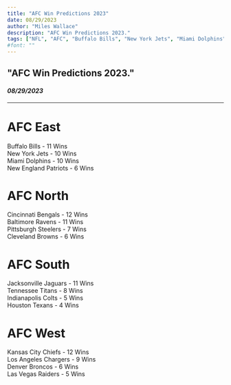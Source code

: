 ```yaml
---
title: "AFC Win Predictions 2023"
date: 08/29/2023
author: "Miles Wallace"
description: "AFC Win Predictions 2023."
tags: ["NFL", "AFC", "Buffalo Bills", "New York Jets", "Miami Dolphins", "New England Patriots", "Cincinnati Bengals", "Baltimore Ravens", "Pittsburgh Steelers", "Cleveland Browns", "Jacksonville Jaguars", "Tennessee Titans", "Houston Texans", "Indianapolis Colts", "Kansas City Chiefs", "Los Angeles Chargers", "Denver Broncos", "Las Vegas Raiders",  ]
#font: ""
---
```

## "AFC Win Predictions 2023."
#### _08/29/2023_ 
____
# AFC East  
Buffalo Bills - 11 Wins  
New York Jets - 10 Wins  
Miami Dolphins - 10 Wins  
New England Patriots - 6 Wins  
  
# AFC North  
Cincinnati Bengals - 12 Wins  
Baltimore Ravens - 11 Wins  
Pittsburgh Steelers - 7 Wins  
Cleveland Browns - 6 Wins  
    
# AFC South  
Jacksonville Jaguars - 11 Wins  
Tennessee Titans - 8 Wins  
Indianapolis Colts - 5 Wins    
Houston Texans - 4 Wins    
  
# AFC West  
Kansas City Chiefs - 12 Wins  
Los Angeles Chargers - 9 Wins    
Denver Broncos - 6 Wins   
Las Vegas Raiders - 5 Wins    